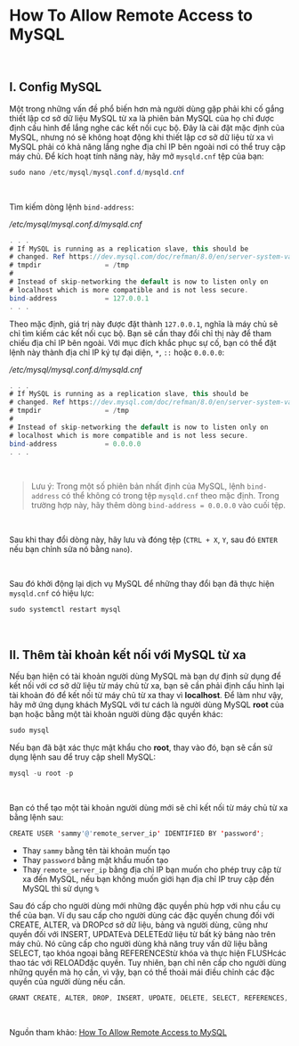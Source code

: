 # How To Allow Remote Access to MySQL

<br />

## I. Config MySQL

Một trong những vấn đề phổ biến hơn mà người dùng gặp phải khi cố gắng thiết lập cơ sở dữ liệu MySQL từ xa là phiên bản MySQL của họ chỉ được định cấu hình để lắng nghe các kết nối cục bộ. Đây là cài đặt mặc định của MySQL, nhưng nó sẽ không hoạt động khi thiết lập cơ sở dữ liệu từ xa vì MySQL phải có khả năng lắng nghe địa chỉ IP bên ngoài nơi có thể truy cập máy chủ. Để kích hoạt tính năng này, hãy mở `mysqld.cnf` tệp của bạn:

```java
sudo nano /etc/mysql/mysql.conf.d/mysqld.cnf
```

<br />

Tìm kiếm dòng lệnh `bind-address`:

*/etc/mysql/mysql.conf.d/mysqld.cnf*
```java
. . .
# If MySQL is running as a replication slave, this should be
# changed. Ref https://dev.mysql.com/doc/refman/8.0/en/server-system-variables.html#sysvar_tmpdir
# tmpdir                = /tmp
#
# Instead of skip-networking the default is now to listen only on
# localhost which is more compatible and is not less secure.
bind-address            = 127.0.0.1
. . .
```

Theo mặc định, giá trị này được đặt thành `127.0.0.1`, nghĩa là máy chủ sẽ chỉ tìm kiếm các kết nối cục bộ. Bạn sẽ cần thay đổi chỉ thị này để tham chiếu địa chỉ IP bên ngoài. Với mục đích khắc phục sự cố, bạn có thể đặt lệnh này thành địa chỉ IP ký tự đại diện, `*`, `::` hoặc `0.0.0.0`:

*/etc/mysql/mysql.conf.d/mysqld.cnf*
```java
. . .
# If MySQL is running as a replication slave, this should be
# changed. Ref https://dev.mysql.com/doc/refman/8.0/en/server-system-variables.html#sysvar_tmpdir
# tmpdir                = /tmp
#
# Instead of skip-networking the default is now to listen only on
# localhost which is more compatible and is not less secure.
bind-address            = 0.0.0.0
. . .
```

<br />

> Lưu ý: Trong một số phiên bản nhất định của MySQL, lệnh `bind-address` có thể không có trong tệp `mysqld.cnf` theo mặc định. Trong trường hợp này, hãy thêm dòng `bind-address = 0.0.0.0` vào cuối tệp.
> 
<br />

Sau khi thay đổi dòng này, hãy lưu và đóng tệp (`CTRL + X`, `Y`, sau đó `ENTER` nếu bạn chỉnh sửa nó bằng `nano`).

<br />

Sau đó khởi động lại dịch vụ MySQL để những thay đổi bạn đã thực hiện `mysqld.cnf` có hiệu lực:
```java
sudo systemctl restart mysql
```

<br />

## II. Thêm tài khoản kết nối với MySQL từ xa

Nếu bạn hiện có tài khoản người dùng MySQL mà bạn dự định sử dụng để kết nối với cơ sở dữ liệu từ máy chủ từ xa, bạn sẽ cần phải định cấu hình lại tài khoản đó để kết nối từ máy chủ từ xa thay vì __localhost__. Để làm như vậy, hãy mở ứng dụng khách MySQL với tư cách là người dùng MySQL __root__ của bạn hoặc bằng một tài khoản người dùng đặc quyền khác:
```java
sudo mysql
```

Nếu bạn đã bật xác thực mật khẩu cho __root__, thay vào đó, bạn sẽ cần sử dụng lệnh sau để truy cập shell MySQL:
```java
mysql -u root -p
```

<br />

Bạn có thể tạo một tài khoản người dùng mới sẽ chỉ kết nối từ máy chủ từ xa bằng lệnh sau:
```java
CREATE USER 'sammy'@'remote_server_ip' IDENTIFIED BY 'password';
```

- Thay `sammy` bằng tên tài khoản muốn tạo
- Thay `password` bằng mật khẩu muốn tạo
- Thay `remote_server_ip` bằng địa chỉ IP bạn muốn cho phép truy cập từ xa đến MySQL, nếu bạn không muốn giới hạn địa chỉ IP truy cập đến MySQL thì sử dụng `%`

Sau đó cấp cho người dùng mới những đặc quyền phù hợp với nhu cầu cụ thể của bạn. Ví dụ sau cấp cho người dùng các đặc quyền chung đối với CREATE, ALTER, và DROPcơ sở dữ liệu, bảng và người dùng, cũng như quyền đối với INSERT, UPDATEvà DELETEdữ liệu từ bất kỳ bảng nào trên máy chủ. Nó cũng cấp cho người dùng khả năng truy vấn dữ liệu bằng SELECT, tạo khóa ngoại bằng REFERENCEStừ khóa và thực hiện FLUSHcác thao tác với RELOADđặc quyền. Tuy nhiên, bạn chỉ nên cấp cho người dùng những quyền mà họ cần, vì vậy, bạn có thể thoải mái điều chỉnh các đặc quyền của người dùng nếu cần.
```java
GRANT CREATE, ALTER, DROP, INSERT, UPDATE, DELETE, SELECT, REFERENCES, RELOAD on *.* TO 'sammy'@'remote_server_ip' WITH GRANT OPTION;
```

<br />

Nguồn tham khảo: [How To Allow Remote Access to MySQL](https://www.digitalocean.com/community/tutorials/how-to-allow-remote-access-to-mysql)

<br />
<br />
